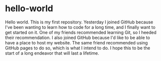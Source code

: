 # hello-world
Hello world. This is my first repository.
Yesterday I joined GitHub because I've been wanting to learn how to code for a long time, and I finally want to get started on it. One of my friends recommended learning Git, so I heeded their recommendation. I also joined GitHub because I'd like to be able to have a place to host my website. The same friend recommended using GitHub pages to do so, which is what I intend to do. I hope this to be the start of a long endeavor that will last a lifetime.
